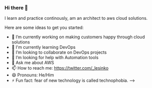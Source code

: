 ### Hi there 👋
I learn and practice continously, am an architect to aws cloud solutions. 

Here are some ideas to get you started:

- 🔭 I’m currently working on making customers happy through cloud solutions
- 🌱 I'm currently learning DevOps
- 👯 I’m looking to collaborate on DevOps projects
- 🤔 I’m looking for help with Automation tools
- 💬 Ask me about AWS
- 📫 How to reach me: https://twitter.com/_lesinko
- 😄 Pronouns: He/Him
- ⚡ Fun fact: fear of new technology is called technophobia.
-->

